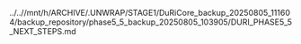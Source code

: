 ../..//mnt/h/ARCHIVE/.UNWRAP/STAGE1/DuRiCore_backup_20250805_111604/backup_repository/phase5_5_backup_20250805_103905/DURI_PHASE5_5_NEXT_STEPS.md